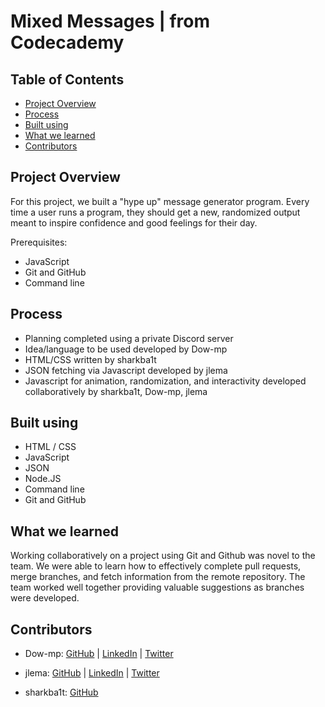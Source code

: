 # Mixed Messages | from Codecademy

## Table of Contents
  - [Project Overview](#project-overview)
  - [Process](#process)
  - [Built using](#built-using)
  - [What we learned](#what-we-learned)
  - [Contributors](#contributors)

## Project Overview
For this project, we built a "hype up" message generator program. Every time a user runs a program, they should get a new, randomized output meant to inspire confidence and good feelings for their day. 

Prerequisites:
- JavaScript
- Git and GitHub
- Command line

## Process
- Planning completed using a private Discord server
- Idea/language to be used developed by Dow-mp
- HTML/CSS written by sharkba1t
- JSON fetching via Javascript developed by jlema
- Javascript for animation, randomization, and interactivity developed collaboratively by sharkba1t, Dow-mp, jlema

## Built using

- HTML / CSS
- JavaScript
- JSON
- Node.JS
- Command line
- Git and GitHub

## What we learned
Working collaboratively on a project using Git and Github was novel to the team. We were able to learn how to effectively complete pull requests, merge branches, and fetch information from the remote repository. The team worked well together providing valuable suggestions as branches were developed. 

## Contributors

- Dow-mp: [GitHub](www.github.com/dow-mp) | [LinkedIn](https://www.linkedin.com/in/danielle-petrides-0b053920/) | [Twitter](https://twitter.com/danimitchp)

- jlema: [GitHub](https://github.com/jlema) | [LinkedIn](https://www.linkedin.com/in/juanlema/) | [Twitter](https://twitter.com/wisdomjuice)

- sharkba1t: [GitHub](https://github.com/sharkba1t)

